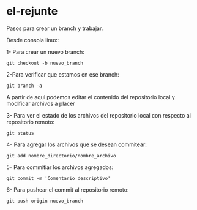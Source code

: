 # el-rejunte

Pasos para crear un branch y trabajar.

Desde consola linux:

1- Para crear un nuevo branch:

    git checkout -b nuevo_branch

2-Para verificar que estamos en ese branch:    

    git branch -a


A partir de aqui podemos editar el contenido del repositorio local y modificar archivos a placer

3- Para ver el estado de los archivos del repositorio local con respecto al repositorio remoto:

    git status

4- Para agregar los archivos que se desean commitear:

    git add nombre_directorio/nombre_archivo

5- Para commitiar los archivos agregados:

    git commit -m 'Comentario descriptivo'

6- Para pushear el commit al repositorio remoto:

    git push origin nuevo_branch
    


 



